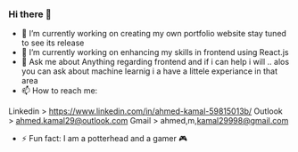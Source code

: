 ### Hi there 👋
- 🔭 I’m currently working on creating my own portfolio website stay tuned to see its release
- 🌱 I’m currently working on enhancing my skills in frontend using React.js
- 💬 Ask me about Anything regarding frontend and if i can help i will .. alos you can ask about machine learnig i a have a littele experiance in that area
- 📫 How to reach me: 
      

 Linkedin > https://www.linkedin.com/in/ahmed-kamal-59815013b/
       Outlook > ahmed.kamal29@outlook.com
       Gmail > ahmed,m,kamal29998@gmail.com
- ⚡ Fun fact: I am a potterhead and a gamer 🎮
<!--
**AhmedKamal29/AhmedKamal29** is a ✨ _special_ ✨ repository because its `README.md` (this file) appears on your GitHub profile.

Here are some ideas to get you started:

- 🔭 I’m currently working on creating my own portfolio website stay tuned to see its release
- 🌱 I’m currently working on enhancing my skills in frontend using React.js
- 👯 I’m looking to collaborate on ...
- 🤔 I’m looking for help with ...
- 💬 Ask me about ...
- 📫 How to reach me: 
- ⚡ Fun fact: I am a potterhead and a gamer 🎮
-->
